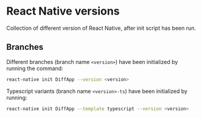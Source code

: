 # React Native versions

Collection of different version of React Native, after init script has been run.

## Branches

Different branches (branch name `<version>`) have been initialized by running the command:

```sh
react-native init DiffApp --version <version>
```

Typescript variants (branch name `<version>-ts`) have been initialized by running:

```sh
react-native init DiffApp --template typescript --version <version>
```
